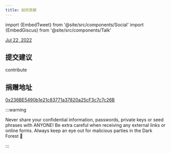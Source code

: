 ```yaml
---
title: 如何贡献
---
```

import {EmbedTweet} from '@site/src/components/Social'
import {EmbedGiscus} from '@site/src/components/Talk'

<EmbedTweet class="twitter-tweet" data-dnt="true">
  <a href="https://twitter.com/7u3lYyRjnvTlyNq/status/1550291939530244097">Jul 22, 2022</a>
</EmbedTweet>

## 提交建议

<EmbedGiscus>contribute</EmbedGiscus>


## 捐赠地址

[0x236BE5490b1e21c83771a37820a25cF3c7c7c26B](https://etherscan.io/address/0x236BE5490b1e21c83771a37820a25cF3c7c7c26B)

:::warning

Never share your confidential information, passwords, private keys or seed phrases with ANYONE! Be extra careful when
receiving any external links or online forms. Always keep an eye out for malicious parties in the Dark Forest 👀

:::
